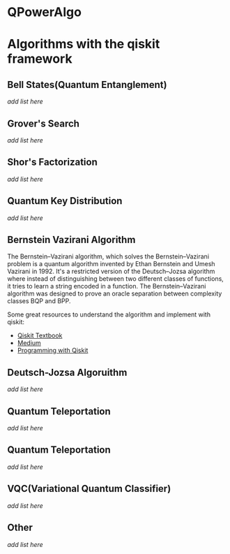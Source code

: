 # QPowerAlgo

# Algorithms with the qiskit framework

## Bell States(Quantum Entanglement)
_add list here_

## Grover's Search
_add list here_

## Shor's Factorization
_add list here_

## Quantum Key Distribution
_add list here_

## Bernstein Vazirani Algorithm
The Bernstein–Vazirani algorithm, which solves the Bernstein–Vazirani problem is a quantum algorithm invented by Ethan Bernstein and Umesh Vazirani in 1992. It's a restricted version of the Deutsch–Jozsa algorithm where instead of distinguishing between two different classes of functions, it tries to learn a string encoded in a function. The Bernstein–Vazirani algorithm was designed to prove an oracle separation between complexity classes BQP and BPP.

Some great resources to understand the algorithm and implement with qiskit:

- [Qiskit Textbook](https://qiskit.org/textbook/ch-algorithms/bernstein-vazirani.html)
- [Medium](https://medium.com/@lana.bozanic/the-bernstein-vazirani-algorithm-9f5fc9d0518e)
- [Programming with Qiskit](https://www.youtube.com/watch?v=sqJIpHYl7oo)


## Deutsch-Jozsa Algoruithm
_add list here_

## Quantum Teleportation
_add list here_

## Quantum Teleportation
_add list here_

## VQC(Variational Quantum Classifier)
_add list here_

## Other
_add list here_
